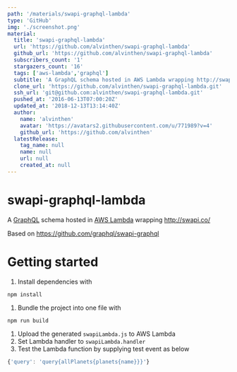 ```yaml
---
path: '/materials/swapi-graphql-lambda'
type: 'GitHub'
img: './screenshot.png'
material:
  title: 'swapi-graphql-lambda'
  url: 'https://github.com/alvinthen/swapi-graphql-lambda'
  github_url: 'https://github.com/alvinthen/swapi-graphql-lambda'
  subscribers_count: '1'
  stargazers_count: '16'
  tags: ['aws-lambda','graphql']
  subtitle: 'A GraphQL schema hosted in AWS Lambda wrapping http://swapi.co/'
  clone_url: 'https://github.com/alvinthen/swapi-graphql-lambda.git'
  ssh_url: 'git@github.com:alvinthen/swapi-graphql-lambda.git'
  pushed_at: '2016-06-13T07:00:20Z'
  updated_at: '2018-12-13T13:14:40Z'
  author:
    name: 'alvinthen'
    avatar: 'https://avatars2.githubusercontent.com/u/771989?v=4'
    github_url: 'https://github.com/alvinthen'
  latestRelease:
    tag_name: null
    name: null
    url: null
    created_at: null
---
```

# swapi-graphql-lambda
A [GraphQL](http://graphql.org/)
schema hosted in
[AWS Lambda](https://aws.amazon.com/lambda/)
wrapping http://swapi.co/

Based on https://github.com/graphql/swapi-graphql

# Getting started
1. Install dependencies with
```
npm install
```
1. Bundle the project into one file with
```
npm run build
```
1. Upload the generated `swapiLambda.js` to AWS Lambda
1. Set Lambda handler to `swapiLambda.handler`
1. Test the Lambda function by supplying test event as below
```js
{'query': 'query{allPlanets{planets{name}}}'}
```

